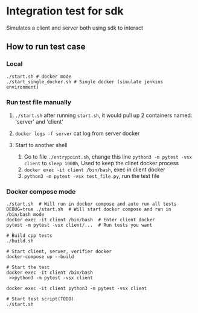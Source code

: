 # Integration test for sdk
Simulates a client and server both using sdk to interact

## How to run test case
### Local
```
./start.sh # docker mode
./start_single_docker.sh # Single docker (simulate jenkins environment)
```

### Run test file manually
1. `./start.sh`
   after running `start.sh`, it would pull up 2 containers named: 'server' and 'client'

2. `docker logs -f server`
   cat log from server docker

3. Start to another shell
   1. Go to file `./entrypoint.sh`, change this line `python3 -m pytest -vsx client` to `sleep 1000h`, Used to keep the clinet docker process
   2. `docker exec -it client /bin/bash`, exec in client docker
   3. `python3 -m pytest -vsx test_file.py`, run the test file


### Docker compose mode
```
./start.sh  # Will run in docker compose and auto run all tests
DEBUG=true ./start.sh  # Will start docker compose and run in /bin/bash mode
docker exec -it client /bin/bash  # Enter client docker
pytest -m pytest -vsx client/...  # Run tests you want
```

```
# Build cpp tests
./build.sh

# Start client, server, verifier docker
docker-compose up --build

# Start the test
docker exec -it client /bin/bash
 >>python3 -m pytest -vsx client

docker exec -it client python3 -m pytest -vsx client

# Start test script(TODO)
./start.sh
```
